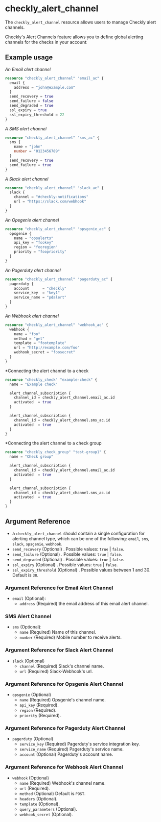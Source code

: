 # checkly_alert_channel
The `checkly_alert_channel` resource allows users to manage Checkly alert channels.

Checkly's Alert Channels feature allows you to define global alerting channels for the checks in your account:

## Example usage
*An Email alert channel*
```terraform
resource "checkly_alert_channel" "email_ac" {
  email {
    address = "john@example.com"
  }
  send_recovery = true
  send_failure = false
  send_degraded = true
  ssl_expiry = true
  ssl_expiry_threshold = 22
}
```

*A SMS alert channel*
```terraform
resource "checkly_alert_channel" "sms_ac" {
  sms {
    name = "john"
    number = "0123456789"
  }
  send_recovery = true
  send_failure = true
}
```

*A Slack alert channel*
```terraform
resource "checkly_alert_channel" "slack_ac" {
  slack {
    channel = "#checkly-notifications"
    url = "https://slack.com/webhook"
  }
}
```

*An Opsgenie alert channel*
```terraform
resource "checkly_alert_channel" "opsgenie_ac" {
  opsgenie {
    name = "opsalerts"
    api_key = "fookey"
    region = "fooregion"
    priority = "foopriority"
  }
}
```

*An Pagerduty alert channel*
```terraform
resource "checkly_alert_channel" "pagerduty_ac" {
  pagerduty {
    account      = "checkly"
    service_key  = "key1"
    service_name = "pdalert"
  }
}
```

*An Webhook alert channel*
```terraform
resource "checkly_alert_channel" "webhook_ac" {
  webhook {
    name = "foo"
    method = "get"
    template = "footemplate"
    url = "http://example.com/foo"
    webhook_secret = "foosecret"
  }
}
```

*Connecting the alert channel to a check
```terraform
resource "checkly_check" "example-check" {
  name = "Example check"

  alert_channel_subscription {
    channel_id = checkly_alert_channel.email_ac.id
    activated  = true
  }

  alert_channel_subscription {
    channel_id = checkly_alert_channel.sms_ac.id
    activated  = true
  }
}
```

*Connecting the alert channel to a check group
```terraform
resource "checkly_check_group" "test-group1" {
  name = "Check group"

  alert_channel_subscription {
    channel_id = checkly_alert_channel.email_ac.id
    activated  = true
  }

  alert_channel_subscription {
    channel_id = checkly_alert_channel.sms_ac.id
    activated  = true
  }
}
```

## Argument Reference
* a `checkly_alert_channel` should contain a single configuration for alerting channel type, which can be one of the following: `email`, `sms`, `slack`, `opsgenie`, `webhook`.
* `send_recovery` (Optional) . Possible values: `true` | `false`.
* `send_failure`  (Optional) . Possible values: `true` | `false`.
* `send_degraded` (Optional) . Possible values: `true` | `false`.
* `ssl_expiry` (Optional) . Possible values: `true` | `false`.
* `ssl_expiry_threshold` (Optional) . Possible values between 1 and 30. Default is `30`.

### Argument Reference for Email Alert Channel
* `email` (Optional):
    * `address` (Required) the email address of this email alert channel.
### SMS Alert Channel
* `sms` (Optional):
    * `name` (Required) Name of this channel.
    * `number` (Required) Mobile number to receive alerts.
### Argument Reference for Slack Alert Channel
* `slack` (Optional)
    * `channel` (Required) Slack's channel name.
    * `url` (Required) Slack-Webhook's url.
### Argument Reference for Opsgenie Alert Channel
* `opsgenie` (Optional)
    * `name` (Required) Opsgenie's channel name.
    * `api_key` (Required).
    * `region` (Required).
    * `priority` (Required).
### Argument Reference for Pagerduty Alert Channel
* `pagerduty` (Optional)
    * `service_key` (Required) Pagerduty's service integration key.
    * `service_name` (Required) Pagerduty's service name.
    * `account` (Optional) Pagerduty's account name.
### Argument Reference for Webhook Alert Channel
* `webhook` (Optional)
    * `name` (Required) Webhook's channel name.
    * `url` (Required).
    * `method` (Optional) Default is `POST`.
    * `headers` (Optional).
    * `template` (Optional).
    * `query_parameters` (Optional).
    * `webhook_secret` (Optional).
